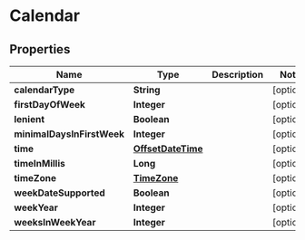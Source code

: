 
# Calendar

## Properties
Name | Type | Description | Notes
------------ | ------------- | ------------- | -------------
**calendarType** | **String** |  |  [optional]
**firstDayOfWeek** | **Integer** |  |  [optional]
**lenient** | **Boolean** |  |  [optional]
**minimalDaysInFirstWeek** | **Integer** |  |  [optional]
**time** | [**OffsetDateTime**](OffsetDateTime.md) |  |  [optional]
**timeInMillis** | **Long** |  |  [optional]
**timeZone** | [**TimeZone**](TimeZone.md) |  |  [optional]
**weekDateSupported** | **Boolean** |  |  [optional]
**weekYear** | **Integer** |  |  [optional]
**weeksInWeekYear** | **Integer** |  |  [optional]



